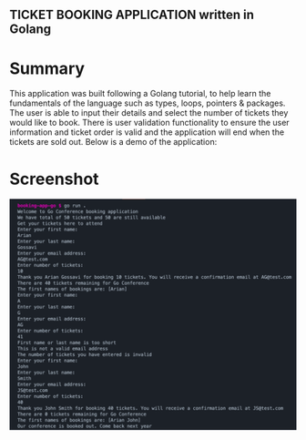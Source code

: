 ## TICKET BOOKING APPLICATION written in Golang

# Summary

This application was built following a Golang tutorial, to help learn the fundamentals of the language such as types, loops, pointers & packages. The user is able to input their details and select the number of tickets they would like to book. There is user validation functionality to ensure the user information and ticket order is valid and the application will end when the tickets are sold out. Below is a demo of the application:

# Screenshot

<div><img src="app-screenshot.png" alt="app-screenshot"/></div>
